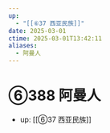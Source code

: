 ```yaml
---
up:
  - "[[⑥37 西亚民族]]"
date: 2025-03-01
ctime: 2025-03-01T13:42:11
aliases:
  - 阿曼人
---
```


# ⑥388 阿曼人

- up: [[⑥37 西亚民族]]
